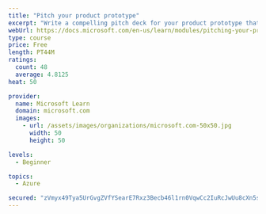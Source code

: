```yaml
---
title: "Pitch your product prototype"
excerpt: "Write a compelling pitch deck for your product prototype that will resonate with your audience and share the vision of your prototype."
webUrl: https://docs.microsoft.com/en-us/learn/modules/pitching-your-prototype/
type: course
price: Free
length: PT44M
ratings:
  count: 48
  average: 4.8125
heat: 50

provider:
  name: Microsoft Learn
  domain: microsoft.com
  images:
    - url: /assets/images/organizations/microsoft.com-50x50.jpg
      width: 50
      height: 50

levels:
  - Beginner

topics:
  - Azure

secured: "zVmyx49Tya5UrGvgZVfYSearE7Rxz3Becb46l1rn0VqwCc2IuRcJwUu8cXn5sQ3LPO9aLA+9HRxIZkRBNH8juJoRzJeXeoOkFrZmaZu1e6KYujBRipKVopy6qordzkU4E1Tl3MupR9jCiTge1X/IUwx+Zs1rxclMEQ/zZM/FP1cASt/8Qf4em1KTiti/UV8qBQqiFQloCcEtDApUMSjbZ8SW16LkqkIXLemFXyFvqTCV9Sa771H62l3QPhOazCC1BTbK+BCh0Pb2UdiDRvU7jfHFFbOVZzFDBgXGZ4nGzz2zY4HnXb+mKcsHboD/nGE6kkGHF5BWOKEFngQXWsFoCfY9jL9WyA5k7UH8n4/XEkFpexUN6gtHb6zF6fkZ4JTaCMAGxSLngwMyL4n6XUTZw3uBYthfKsdGMS7i8a2H3co=;6PpkvuPKL/Wq0IGCP0tHmg=="
---
```


